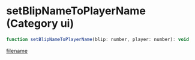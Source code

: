 # setBlipNameToPlayerName (Category ui)

```js
function setBlipNameToPlayerName(blip: number, player: number): void
```

[filename](setBlipNameToPlayerName_m.md ':include')